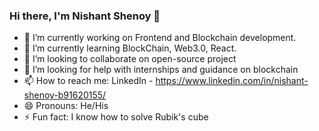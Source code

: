 ### Hi there, I'm Nishant Shenoy 👋

- 🔭 I’m currently working on Frontend and Blockchain development.
- 🌱 I’m currently learning BlockChain, Web3.0, React.
- 👯 I’m looking to collaborate on open-source project
- 🤔 I’m looking for help with internships and guidance on blockchain
- 📫 How to reach me: LinkedIn - https://www.linkedin.com/in/nishant-shenoy-b91620155/
- 😄 Pronouns: He/His
- ⚡ Fun fact: I know how to solve Rubik's cube

